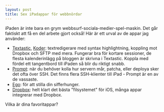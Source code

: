 ```yaml
---
layout: post
title: Sex iPadappar för webbnördar
---
```


iPaden är inte bara en grym webbsurf-sociala-medier-spel-maskin. Det går faktiskt att få en del arbete gjort också! Här är ett urval av de appar jag använder:

* [Textastic](http://www.textasticapp.com), [Koder](http://www.koderapp.com): textredigerare med syntax highlightning, koppling mot Dropbox och SFTP med mera. Fungerar bra för kortare sessioner, de flesta kalenderinlägg på bloggen är skrivna i Textastic. Koppla med fördel ett tangentbord till iPaden så blir du riktigt snabb.
* [Prompt](http://www.panic.com/blog/2011/04/introducing-prompt-ssh-for-ios): när du behöver kolla hur servern mår, patcha, eller deploya sker det ofta över SSH. Det finns flera SSH-klienter till iPad - Prompt är en av de vassaste.
* [Ego](http://ego-app.com): för att stilla din sifferhunger.
* [Dropbox](http://www.dropbox.com/ipad): helt klart det bästa "filsystemet" för iOS, många appar integrerar med Dropbox.

Vilka är dina favoritappar?
